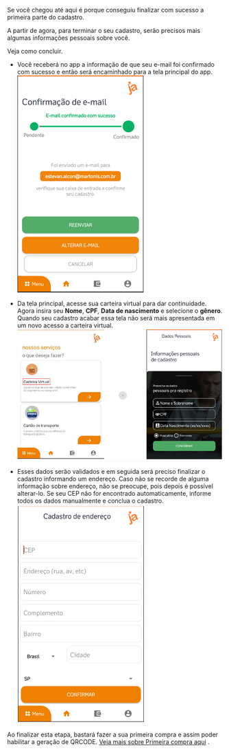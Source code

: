 Se você chegou até aqui é porque conseguiu finalizar com sucesso a primeira parte do cadastro.


A partir de agora, para terminar o seu cadastro, serão precisos mais algumas informações pessoais sobre você. 

Veja como concluir.


- Você receberá no app a informação de que seu e-mail foi confirmado com sucesso e então será encaminhado para a tela principal do app.<Br>
![image.png](/.attachments/image-ce4d5350-d6c1-46cf-9801-ff4535313d4c.png)

- Da tela principal, acesse sua carteira virtual para dar continuidade. Agora insira seu **Nome**, **CPF**, **Data de nascimento** e selecione o **gênero**. Quando seu cadastro acabar essa tela não será mais apresentada em um novo acesso a carteira virtual.<br>
![image.png](/.attachments/image-1481f345-4c07-433b-8573-965d7b4430a3.png)





- Esses dados serão validados e em seguida será preciso finalizar o cadastro informando um endereço. Caso não se recorde de alguma informação sobre endereço, não se preocupe, pois depois é possível alterar-lo. Se seu CEP não for encontrado automaticamente, informe todos os dados manualmente e conclua o cadastro.<br>
![image.png](/.attachments/image-0e41389e-003f-4d66-8b30-8e00f957ba49.png)


Ao finalizar esta etapa, bastará fazer a sua primeira compra e assim poder habilitar a geração de QRCODE. [Veja mais sobre Primeira compra aqui](/ABT-%2D-app-para-uso-no-transporte-público/3.-Primeira-compra) .



